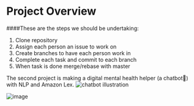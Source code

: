# Project Overview
####These are the steps we should be undertaking:
1. Clone repository
2. Assign each person an issue to work on
3. Create branches to have each person work in
4. Complete each task and commit to each branch
5. When task is done merge/rebase with master


The second project is making a digital mental health helper (a chatbot:robot:) with NLP and Amazon Lex.
![chatbot illustration](https://www.nami.org/NAMI/media/NAMI-Media/BlogImageArchive/2019/therapy-concepts-blog.jpeg)

![image](https://i.imgflip.com/lrihf.jpg)
